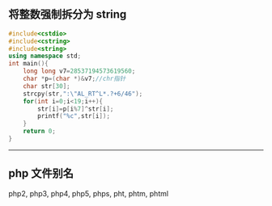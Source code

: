 ##  将整数强制拆分为 string
```cpp
#include<cstdio>
#include<cstring>
#include<string>
using namespace std;
int main(){
	long long v7=28537194573619560;
	char *p=(char *)&v7;//chr指针
	char str[30];
	strcpy(str,":\"AL_RT^L*.?+6/46");
	for(int i=0;i<19;i++){
		str[i]=p[i%7]^str[i];
		printf("%c",str[i]);
	}
	return 0;
}
```
-----

## php 文件别名
php2, php3, php4, php5, phps, pht, phtm, phtml
<!--stackedit_data:
eyJoaXN0b3J5IjpbLTIxMzcxNjM2NjUsMzM1NTgwODA4XX0=
-->